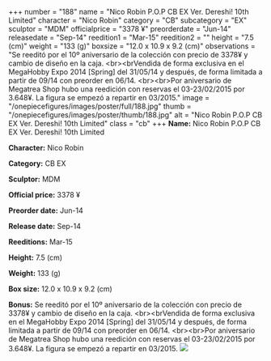+++
number = "188"
name = "Nico Robin P.O.P CB EX Ver. Dereshi! 10th Limited"
character = "Nico Robin"
category = "CB"
subcategory = "EX"
sculptor = "MDM"
officialprice = "3378 ¥"
preorderdate = "Jun-14"
releasedate = "Sep-14"
reedition1 = "Mar-15"
reedition2 = ""
height = "7.5 (cm)"
weight = "133 (g)"
boxsize = "12.0 x 10.9 x 9.2 (cm)"
observations = "Se reeditó por el 10º aniversario de la colección con precio de 3378¥ y cambio de diseño en la caja. &lt;br&gt;&lt;brVendida de forma exclusiva en el MegaHobby Expo 2014 [Spring] del 31/05/14 y después, de forma limitada a partir de 09/14 con preorder en 06/14. &lt;br&gt;&lt;br&gt;Por aniversario de Megatrea Shop hubo una reedición con reservas el 03-23/02/2015 por 3.648¥. La figura se empezó a repartir en 03/2015."
image = "/onepiecefigures/images/poster/full/188.jpg"
thumb = "/onepiecefigures/images/poster/thumb/188.jpg"
alt = "Nico Robin P.O.P CB EX Ver. Dereshi! 10th Limited"
class = "cb"
+++
**Name:** Nico Robin P.O.P CB EX Ver. Dereshi! 10th Limited

**Character:** Nico Robin

**Category:** CB  EX 

**Sculptor:** MDM

**Official price:** 3378 ¥

**Preorder date:** Jun-14

**Release date:** Sep-14

**Reeditions:** Mar-15

**Height:** 7.5 (cm)

**Weight:** 133 (g)

**Box size:** 12.0 x 10.9 x 9.2 (cm)

**Bonus:** Se reeditó por el 10º aniversario de la colección con precio de 3378¥ y cambio de diseño en la caja. &lt;br&gt;&lt;brVendida de forma exclusiva en el MegaHobby Expo 2014 [Spring] del 31/05/14 y después, de forma limitada a partir de 09/14 con preorder en 06/14. &lt;br&gt;&lt;br&gt;Por aniversario de Megatrea Shop hubo una reedición con reservas el 03-23/02/2015 por 3.648¥. La figura se empezó a repartir en 03/2015.
<img src="/onepiecefigures/images/poster/thumb/188.jpg">